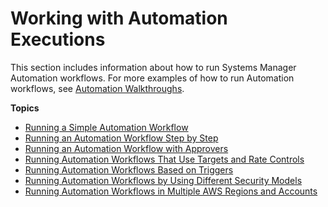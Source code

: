 # Working with Automation Executions<a name="automation-working"></a>

This section includes information about how to run Systems Manager Automation workflows\. For more examples of how to run Automation workflows, see [Automation Walkthroughs](automation-walk.md)\.

**Topics**
+ [Running a Simple Automation Workflow](automation-working-executing.md)
+ [Running an Automation Workflow Step by Step](automation-working-executing-manually.md)
+ [Running an Automation Workflow with Approvers](automation-working-executing-approval.md)
+ [Running Automation Workflows That Use Targets and Rate Controls](automation-working-targets-and-rate-controls.md)
+ [Running Automation Workflows Based on Triggers](automation-executing-triggers.md)
+ [Running Automation Workflows by Using Different Security Models](automation-walk-security.md)
+ [Running Automation Workflows in Multiple AWS Regions and Accounts](systems-manager-automation-multiple-accounts-and-regions.md)
